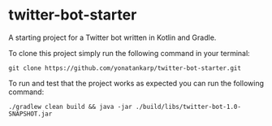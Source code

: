 # twitter-bot-starter

A starting project for a Twitter bot written in Kotlin and Gradle.

To clone this project simply run the following command in your terminal:

```shell
git clone https://github.com/yonatankarp/twitter-bot-starter.git
```

To run and test that the project works as expected you can run the following command:

```shell
./gradlew clean build && java -jar ./build/libs/twitter-bot-1.0-SNAPSHOT.jar
```
